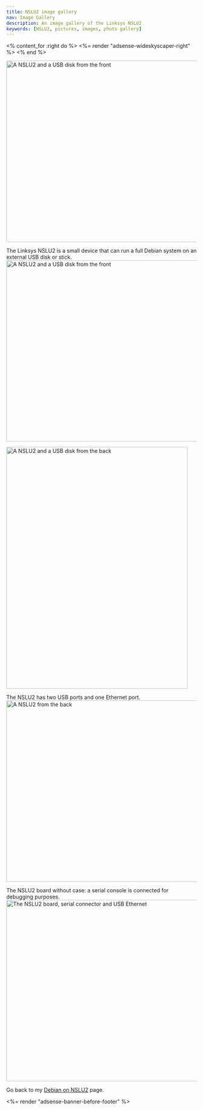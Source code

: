 ```yaml
---
title: NSLU2 image gallery
nav: Image Gallery
description: An image gallery of the Linksys NSLU2
keywords: [NSLU2, pictures, images, photo gallery]
---
```


<% content_for :right do %>
<%= render "adsense-wideskyscaper-right" %>
<% end %>

<p>
<a href = "../images/img_1589.jpg">
<img src = "../images/img_1589s.jpg" class="border" alt = "A NSLU2 and a USB disk from the front" width="640" height="480" />
</a>
</p>

The Linksys NSLU2 is a small device that can run a full Debian system on an
external USB disk or stick.<br />
<a href = "../images/img_1587.jpg">
<img src = "../images/img_1587s.jpg" class="border" alt = "A NSLU2 and a USB disk from the front" width="640" height="480" />
</a>

<p>
<a href = "../images/img_1584.jpg">
<img src = "../images/img_1584s.jpg" class="border" alt = "A NSLU2 and a USB disk from the back" width="480" height="640" />
</a>
</p>

The NSLU2 has two USB ports and one Ethernet port.<br />
<a href = "../images/img_1585.jpg">
<img src = "../images/img_1585s.jpg" class="border" alt = "A NSLU2 from the back" width="640" height="480" />
</a>

The NSLU2 board without case: a serial console is connected for debugging
purposes.<br />
<a href = "../images/img_1580.jpg">
<img src = "../images/img_1580s.jpg" class="border" alt = "The NSLU2 board, serial connector and USB Ethernet"
 width="640" height="480" />
</a>

Go back to my <a href = "..">Debian on NSLU2</a> page.

<div class="bbf">
<%= render "adsense-banner-before-footer" %>
</div>

